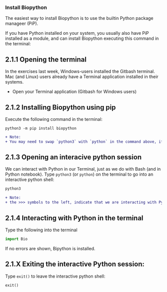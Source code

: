 ### Install Biopython

The easiest way to install Biopython is to use the builtin Python package manageer (PiP).

If you have Python installed on your system, you usually also have PiP installed as a module, and can install Biopython executing this command in the terminal:

## 2.1.1 Opening the terminal
In the exercises last week, Windows-users installed the Gitbash terminal. Mac (and Linux) users already have a Terminal application installed in their systems.

- Open your Terminal application (Gitbash for Windows users)

## 2.1.2 Installing Biopython using pip
Execute the following command in the terminal:
```
python3 -m pip install biopython
```

```diff
+ Note: 
+ You may need to swap `python3` with `python` in the command above, if you get an error.
```

## 2.1.3 Opening an interacive python session
We can interact with Python in our Terminal, just as we do with Bash (and in Python notebook).
Type `python3` (or `python`) on the terminal to go into an interactive python shell:

```bash
python3
```

```diff
+ Note:
+ the >>> symbols to the left, indicate that we are interacting with Python
```

## 2.1.4 Interacting with Python in the terminal
Type the following into the terminal
```python
import Bio
```
If no errors are shown, Bipython is installed. 


## 2.1.X Exiting the interactive Python session:
Type `exit()` to leave the interactive python shell:
```python
exit()
```


